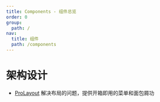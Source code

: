 ```yaml
---
title: Components - 组件总览
order: 0
group:
  path: /
nav:
  title: 组件
  path: /components
---
```


# 架构设计

- [ProLayout](/components/layout) 解决布局的问题，提供开箱即用的菜单和面包屑功
